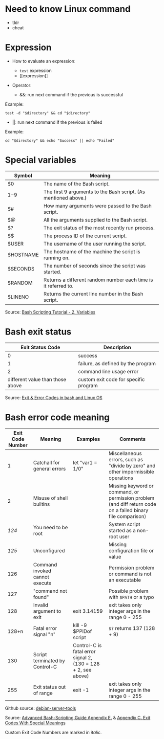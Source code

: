 # Need to know Linux command

- tldr
- cheat

# Expression

- How to evaluate an expression:

  - `test` expression
  - [[expression]]

- Operator:

  - &&: run next command if the previous is successful

Example:

```
test -d "$directory" && cd "$directory"
```

- ||: run next command if the previous is failed

Example:

```
cd "$directory" && echo "Success" || echo "Failed"
```

# Special variables

| Symbol    | Meaning                                                         |
| --------- | --------------------------------------------------------------- |
| $0        | The name of the Bash script.                                    |
| $1-$9     | The first 9 arguments to the Bash script. (As mentioned above.) |
| $#        | How many arguments were passed to the Bash script.              |
| $@        | All the arguments supplied to the Bash script.                  |
| $?        | The exit status of the most recently run process.               |
| $$        | The process ID of the current script.                           |
| $USER     | The username of the user running the script.                    |
| $HOSTNAME | The hostname of the machine the script is running on.           |
| $SECONDS  | The number of seconds since the script was started.             |
| $RANDOM   | Returns a different random number each time is it referred to.  |
| $LINENO   | Returns the current line number in the Bash script.             |

Source: [Bash Scripting Tutorial - 2. Variables](https://ryanstutorials.net/bash-scripting-tutorial/bash-variables.php)

# Bash exit status

| Exit Status Code                 | Description                           |
| -------------------------------- | ------------------------------------- |
| 0                                | success                               |
| 1                                | failure, as defined by the program    |
| 2                                | command line usage error              |
| different value than those above | custom exit code for specific program |

Source: [Exit & Error Codes in bash and Linux OS](https://www.adminschoice.com/exit-error-codes-in-bash-and-linux-os)

# Bash error code meaning

| Exit Code Number | Meaning                        | Examples                                                      | Comments                                                                                                    |
| ---------------- | ------------------------------ | ------------------------------------------------------------- | ----------------------------------------------------------------------------------------------------------- |
| 1                | Catchall for general errors    | let "var1 = 1/0"                                              | Miscellaneous errors, such as "divide by zero" and other impermissible operations                           |
| 2                | Misuse of shell builtins       |                                                               | Missing keyword or command, or permission problem (and diff return code on a failed binary file comparison) |
| _124_            | You need to be root            |                                                               | System script started as a non-root user                                                                    |
| _125_            | Unconfigured                   |                                                               | Missing configuration file or value                                                                         |
| 126              | Command invoked cannot execute |                                                               | Permission problem or command is not an executable                                                          |
| 127              | "command not found"            |                                                               | Possible problem with `$PATH` or a typo                                                                     |
| 128              | Invalid argument to exit       | exit 3.14159                                                  | exit takes only integer args in the range 0 - 255                                                           |
| 128+n            | Fatal error signal "n"         | kill -9 $PPIDof script                                        | `$?` returns 137 (128 + 9)                                                                                  |
| 130              | Script terminated by Control-C | Control-C is fatal error signal 2, (130 = 128 + 2, see above) |
| 255              | Exit status out of range       | exit -1                                                       | exit takes only integer args in the range 0 - 255                                                           |

Github source: [debian-server-tools](https://github.com/szepeviktor/debian-server-tools/blob/master/Bash-exit-codes.md)

Source: [Advanced Bash-Scripting Guide Appendix E.](https://www.tldp.org/LDP/abs/html/exitcodes.html) & [Appendix C. Exit Codes With Special Meanings](https://www.linuxdoc.org/LDP/abs/html/exitcodes.html)

Custom Exit Code Numbers are marked in _italic_.
